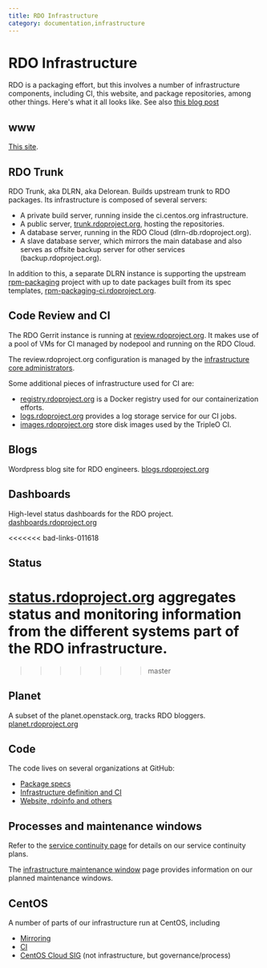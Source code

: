 ```yaml
---
title: RDO Infrastructure
category: documentation,infrastructure
---
```


# RDO Infrastructure

RDO is a packaging effort, but this involves a number of infrastructure
components, including CI, this website, and package repositories, among
other things. Here's what it all looks like. See also [this blog
post](https://www.rdoproject.org/blog/2016/07/improving-the-rdo-trunk-infrastructure/)

## www

[This site](http://rdoproject.org/).

## RDO Trunk

RDO Trunk, aka DLRN, aka Delorean. Builds upstream trunk to RDO packages. Its infrastructure
is composed of several servers:

* A private build server, running inside the ci.centos.org infrastructure.
* A public server, [trunk.rdoproject.org](http://trunk.rdoproject.org), hosting the repositories.
* A database server, running in the RDO Cloud (dlrn-db.rdoproject.org).
* A slave database server, which mirrors the main database and also serves as offsite backup server
  for other services (backup.rdoproject.org).

In addition to this, a separate DLRN instance is supporting the upstream
[rpm-packaging](https://github.com/openstack/rpm-packaging) project with up to date packages built
from its spec templates, [rpm-packaging-ci.rdoproject.org](https://rpm-packaging-ci.rdoproject.org/repos/status_report.html).

## <a name="codereivew-ci"></a> Code Review and CI

The RDO Gerrit instance is running at [review.rdoproject.org](https://review.rdoproject.org/). It makes use
of a pool of VMs for CI managed by nodepool and running on the RDO Cloud.

The review.rdoproject.org configuration is managed by the [infrastructure core administrators](/infra/review-rdo-infra-core).

Some additional pieces of infrastructure used for CI are:

* [registry.rdoproject.org](https://console.registry.rdoproject.org/) is a Docker registry used for our
  containerization efforts.
* [logs.rdoproject.org](https://logs.rdoproject.org) provides a log storage service for our CI jobs.
* [images.rdoproject.org](https://images.rdoproject.org) store disk images used by the TripleO CI.

## Blogs

Wordpress blog site for RDO engineers.
[blogs.rdoproject.org](http://blogs.rdoproject.org/)

## Dashboards

High-level status dashboards for the RDO project.
[dashboards.rdoproject.org](https://dashboards.rdoproject.org/rdo-dev)

<<<<<<< bad-links-011618
## Status

[status.rdoproject.org](http://status.rdoproject.org/)
aggregates status and monitoring information from
the different systems part of the RDO infrastructure.
=======
>>>>>>> master

## Planet

A subset of the planet.openstack.org, tracks RDO bloggers.
[planet.rdoproject.org](http://planet.rdoproject.org/)

## Code

The code lives on several organizations at GitHub:

* [Package specs](https://github.com/rdo-packages)
* [Infrastructure definition and CI](https://github.com/rdo-infra)
* [Website, rdoinfo and others](https://github.com/redhat-openstack)

## Processes and maintenance windows

Refer to the [service continuity page](/infra/service-continuity) for details on our service continuity plans.

The [infrastructure maintenance window](/infra/maintenance-windows) page provides information on our planned
maintenance windows.

## CentOS

A number of parts of our infrastructure run at CentOS, including

* [Mirroring](http://buildlogs.centos.org/centos/7/cloud/x86_64/)
* [CI](https://ci.centos.org/view/rdo/view/promotion-pipeline/)
* [CentOS Cloud SIG](https://wiki.centos.org/SpecialInterestGroup/Cloud)
  (not infrastructure, but governance/process)
